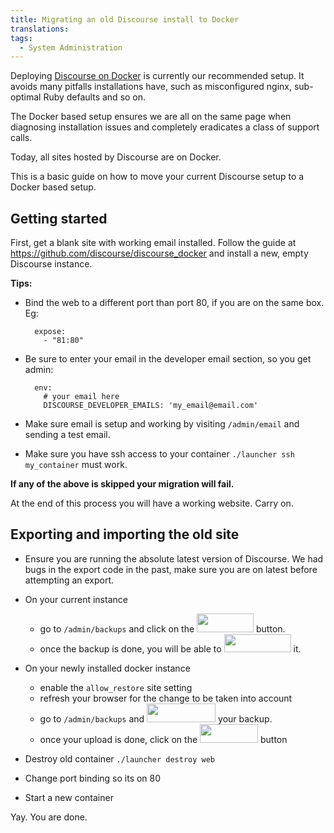 ```yaml
---
title: Migrating an old Discourse install to Docker
translations:
tags:
  - System Administration
---
```


Deploying [Discourse on Docker][1] is currently our recommended setup. It avoids many pitfalls installations have, such as misconfigured nginx, sub-optimal Ruby defaults and so on. 

The Docker based setup ensures we are all on the same page when diagnosing installation issues and completely eradicates a class of support calls. 

Today, all sites hosted by Discourse are on Docker. 

This is a basic guide on how to move your current Discourse setup to a Docker based setup.

## Getting started

First, get a blank site with working email installed. Follow the guide at https://github.com/discourse/discourse_docker and install a new, empty Discourse instance.

**Tips:** 

- Bind the web to a different port than port 80, if you are on the same box. Eg:

        expose:
          - "81:80"

- Be sure to enter your email in the developer email section, so you get admin:

        env:
          # your email here
          DISCOURSE_DEVELOPER_EMAILS: 'my_email@email.com'


- Make sure email is setup and working by visiting `/admin/email` and sending a test email.

- Make sure you have ssh access to your container `./launcher ssh my_container` must work. 

**If any of the above is skipped your migration will fail.**

At the end of this process you will have a working website. Carry on.


## Exporting and importing the old site

- Ensure you are running the absolute latest version of Discourse. We had bugs in the export code in the past, make sure you are on latest before attempting an export.

- On your current instance
  - go to `/admin/backups` and click on the <img src="/uploads/default/3418/083f92873b96625c.png" width="91" height="30"> button.
  - once the backup is done, you will be able to <img src="/uploads/default/3420/fd77ea7e700101cd.png" width="107" height="29"> it.

- On your newly installed docker instance
  - enable the `allow_restore` site setting
  - refresh your browser for the change to be taken into account
  - go to `/admin/backups` and <img src="/uploads/default/3419/21e172a1f1059364.png" width="110" height="30"> your backup.
  - once your upload is done, click on the <img src="/uploads/default/3421/2946f976f3bea2bb.png" width="93" height="30"> button


- Destroy old container `./launcher destroy web` 

- Change port binding so its on 80

- Start a new container

Yay. You are done. 

  [1]: https://github.com/discourse/discourse_docker

